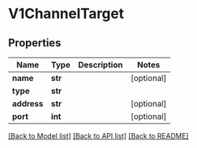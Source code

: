 # V1ChannelTarget

## Properties
Name | Type | Description | Notes
------------ | ------------- | ------------- | -------------
**name** | **str** |  | [optional]
**type** | **str** |  |
**address** | **str** |  | [optional]
**port** | **int** |  | [optional]

[[Back to Model list]](../README.md#documentation-for-models) [[Back to API list]](../README.md#documentation-for-api-endpoints) [[Back to README]](../README.md)


